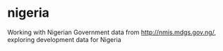 # nigeria
Working with Nigerian Government data from http://nmis.mdgs.gov.ng/, exploring development data for Nigeria
